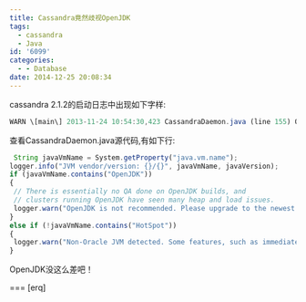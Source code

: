 ```yaml
---
title: Cassandra竟然歧视OpenJDK
tags:
  - cassandra
  - Java
id: '6099'
categories:
  - - Database
date: 2014-12-25 20:08:34
---
```



<!-- more -->
cassandra 2.1.2的启动日志中出现如下字样:
```js
WARN \[main\] 2013-11-24 10:54:30,423 CassandraDaemon.java (line 155) OpenJDK is not recommended. Please upgrade to the newest Oracle Java release
```

查看CassandraDaemon.java源代码,有如下行:
```js
 String javaVmName = System.getProperty("java.vm.name");
logger.info("JVM vendor/version: {}/{}", javaVmName, javaVersion);
if (javaVmName.contains("OpenJDK"))
{
 // There is essentially no QA done on OpenJDK builds, and
 // clusters running OpenJDK have seen many heap and load issues.
 logger.warn("OpenJDK is not recommended. Please upgrade to the newest Oracle Java release");
}
else if (!javaVmName.contains("HotSpot"))
{
 logger.warn("Non-Oracle JVM detected. Some features, such as immediate unmap of compacted SSTables, may not work as intended");
}
```

OpenJDK没这么差吧！

===
\[erq\]